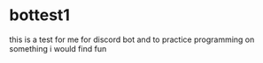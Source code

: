 # bottest1
this is a test for me for discord bot and to practice programming on something i would find fun

